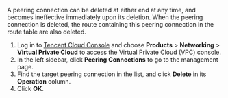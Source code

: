 A peering connection can be deleted at either end at any time, and becomes ineffective immediately upon its deletion. When the peering connection is deleted, the route containing this peering connection in the route table are also deleted.  
1. Log in to [Tencent Cloud Console](https://console.cloud.tencent.com/) and choose **Products** > **Networking** > **Virtual Private Cloud** to access the Virtual Private Cloud (VPC) console.
2. In the left sidebar, click **Peering Connections** to go to the management page.
3. Find the target peering connection in the list, and click **Delete** in its **Operation** column.
4. Click **OK**.

